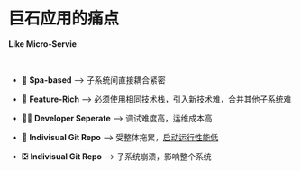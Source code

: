 # 巨石应用的痛点

**Like Micro-Servie**

<br>

<v-clicks>

- 📝 **Spa-based** --> 子系统间直接耦合紧密



- 🎨 **Feature-Rich** --> <u>必须使用相同技术栈</u>，引入新技术难，合并其他子系统难



- 🧑‍💻 **Developer Seperate** --> 调试难度高，运维成本高



- 🤹 **Indivisual Git Repo** --> 受整体拖累，<u>启动运行性能低</u>



- ❎ **Indivisual Git Repo** --> 子系统崩溃，影响整个系统

</v-clicks>

<style>
.slidev-layout.default {
  /* background-color: #1b1b1b; */
  background-image: linear-gradient(to left bottom, #dcdcdc 0%, #1b1b1b 38.2%);
  color: rgba(221, 221, 221, var(--un-text-opacity));
  font-size: 18px;
}
</style>
<!--
“放入一张传统应用架构图，横向架构图”
-->